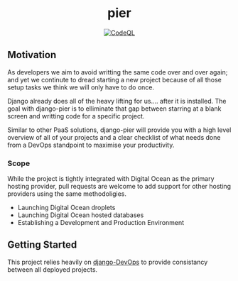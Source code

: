 <div align="center">

<h1>pier</h1>

[![CodeQL](https://github.com/justinmerrell/pier/actions/workflows/codeql-analysis.yml/badge.svg)](https://github.com/justinmerrell/pier/actions/workflows/codeql-analysis.yml)

</div>

## Motivation

As developers we aim to avoid writting the same code over and over again; and yet we continute to dread starting a new project because of all those setup tasks we think we will only have to do once.

Django already does all of the heavy lifting for us.... after it is installed. The goal with django-pier is to elliminate that gap between starring at a blank screen and writting code for a specific project.

Similar to other PaaS solutions, django-pier will provide you with a high level overview of all of your projects and a clear checklist of what needs done from a DevOps standpoint to maximise your productivity.

### Scope

While the project is tightly integrated with Digital Ocean as the primary hosting provider, pull requests are welcome to add support for other hosting providers using the same methodoligies.

- Launching Digital Ocean droplets
- Launching Digital Ocean hosted databases
- Establishing a Development and Production Environment

## Getting Started

This project relies heavily on [django-DevOps](https://github.com/justinmerrell/django-DevOps) to provide consistancy between all deployed projects.
